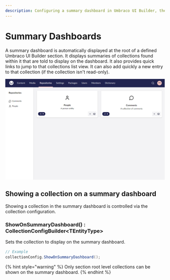 ```yaml
---
description: Configuring a summary dashboard in Umbraco UI Builder, the backoffice UI builder for Umbraco.
---
```


# Summary Dashboards

A summary dashboard is automatically displayed at the root of a defined Umbraco UI Builder section. It displays summaries of collections found within it that are told to display on the dashboard. It also provides quick links to jump to that collections list view. It can also add quickly a new entry to that collection (if the collection isn't read-only).

![Summary Dashboard](../images/dashboard.png)

## Showing a collection on a summary dashboard

Showing a collection in the summary dashboard is controlled via the collection configuration.

### **ShowOnSummaryDashboard() : CollectionConfigBuilder&lt;TEntityType&gt;**

Sets the collection to display on the summary dashboard.

````csharp
// Example
collectionConfig.ShowOnSummaryDashboard();
````

{% hint style="warning" %}
Only section root level collections can be shown on the summary dashboard.
{% endhint %}
